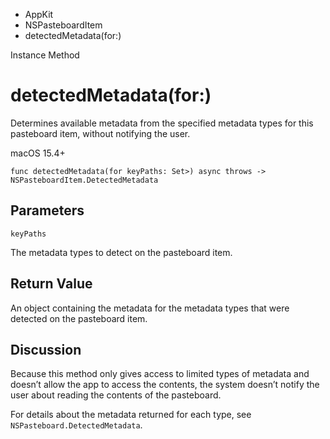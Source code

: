 

- AppKit
- NSPasteboardItem
-  detectedMetadata(for:) 

Instance Method

# detectedMetadata(for:)

Determines available metadata from the specified metadata types for this pasteboard item, without notifying the user.

macOS 15.4+

``` source
func detectedMetadata(for keyPaths: Set>) async throws -> NSPasteboardItem.DetectedMetadata
```

## Parameters 

`keyPaths`  

The metadata types to detect on the pasteboard item.

## Return Value

An object containing the metadata for the metadata types that were detected on the pasteboard item.

## Discussion

Because this method only gives access to limited types of metadata and doesn’t allow the app to access the contents, the system doesn’t notify the user about reading the contents of the pasteboard.

For details about the metadata returned for each type, see `NSPasteboard.DetectedMetadata`.

